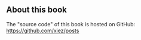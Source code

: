 ## About this book

The "source code" of this book is hosted on GitHub: https://github.com/xiez/posts
